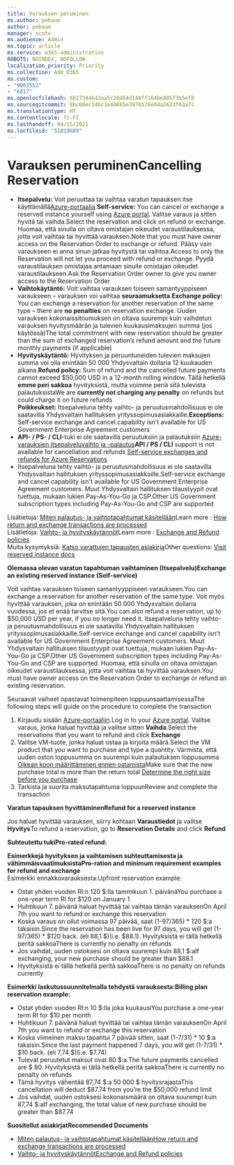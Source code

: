 ```yaml
---
title: Varauksen peruminen
ms.author: pebaum
author: pebaum
manager: scotv
ms.audience: Admin
ms.topic: article
ms.service: o365-administration
ROBOTS: NOINDEX, NOFOLLOW
localization_priority: Priority
ms.collection: Adm_O365
ms.custom:
- "9003552"
- "6817"
ms.openlocfilehash: 6b27344b43aa5c20d64d148ff164be805f3b5ef8
ms.sourcegitcommit: 8bc60ec34bc1e40685e3976576e04a2623f63a7c
ms.translationtype: HT
ms.contentlocale: fi-FI
ms.lasthandoff: 04/15/2021
ms.locfileid: "51819689"
---
```

# <a name="cancelling-reservation"></a><span data-ttu-id="2d749-102">Varauksen peruminen</span><span class="sxs-lookup"><span data-stu-id="2d749-102">Cancelling Reservation</span></span>

- <span data-ttu-id="2d749-103">**Itsepalvelu:** Voit peruuttaa tai vaihtaa varatun tapauksen itse käyttämällä[Azure-portaalia](https://portal.azure.com/#blade/Microsoft_Azure_Reservations/ReservationsBrowseBlade).</span><span class="sxs-lookup"><span data-stu-id="2d749-103">**Self-service:** You can cancel or exchange a reserved instance yourself using [Azure portal](https://portal.azure.com/#blade/Microsoft_Azure_Reservations/ReservationsBrowseBlade).</span></span> <span data-ttu-id="2d749-104">Valitse varaus ja sitten hyvitä tai vaihda.</span><span class="sxs-lookup"><span data-stu-id="2d749-104">Select the reservation and click on refund or exchange.</span></span> <span data-ttu-id="2d749-105">Huomaa, että sinulla on oltava omistajan oikeudet varaustilauksessa, jotta voit vaihtaa tai hyvittää varauksen.</span><span class="sxs-lookup"><span data-stu-id="2d749-105">Note that you must have owner access on the Reservation Order to exchange or refund.</span></span> <span data-ttu-id="2d749-106">Pääsy vain varaukseen ei anna sinun jatkaa hyvitystä tai vaihtoa.</span><span class="sxs-lookup"><span data-stu-id="2d749-106">Access to only the Reservation will not let you proceed with refund or exchange.</span></span> <span data-ttu-id="2d749-107">Pyydä varaustilauksen omistajaa antamaan sinulle omistajan oikeudet varaustilaukseen.</span><span class="sxs-lookup"><span data-stu-id="2d749-107">Ask the Reservation Order owner to give you owner access to the Reservation Order</span></span>
- <span data-ttu-id="2d749-108">**Vaihtokäytäntö:** Voit vaihtaa varauksen toiseen samantyyppiseen varaukseen – varauksen voi vaihtaa **seuraamuksetta**.</span><span class="sxs-lookup"><span data-stu-id="2d749-108">**Exchange policy:** You can exchange a reservation for another reservation of the same type – there are **no penalties** on reservation exchange.</span></span> <span data-ttu-id="2d749-109">Uuden varauksen kokonaissitoumuksen on oltava suurempi kuin vaihdetun varauksen hyvitysmäärän ja tulevien kuukausimaksujen summa (jos käytössä)</span><span class="sxs-lookup"><span data-stu-id="2d749-109">The total commitment with new reservation should be greater than the sum of exchanged reservation’s refund amount and the future monthly payments (if applicable)</span></span>
- <span data-ttu-id="2d749-110">**Hyvityskäytäntö:** Hyvityksen ja peruuntuneiden tulevien maksujen summa voi olla enintään 50 000 Yhdysvaltain dollaria 12 kuukauden aikana.</span><span class="sxs-lookup"><span data-stu-id="2d749-110">**Refund policy:** Sum of refund and the cancelled future payments cannot exceed $50,000 USD in a 12-month rolling window.</span></span> <span data-ttu-id="2d749-111">Tällä hetkellä **emme peri sakkoa** hyvityksistä, mutta voimme periä sitä tulevista palautuksista</span><span class="sxs-lookup"><span data-stu-id="2d749-111">We are **currently not charging any penalty** on refunds but could charge it on future refunds</span></span>  
    <span data-ttu-id="2d749-112">**Poikkeukset:** Itsepalveluna tehty vaihto- ja peruutusmahdollisuus ei ole saatavilla Yhdysvaltain hallituksen yrityssopimusasiakkaille.</span><span class="sxs-lookup"><span data-stu-id="2d749-112">**Exceptions:** Self-service exchange and cancel capability isn't available for US Government Enterprise Agreement customers</span></span>
- <span data-ttu-id="2d749-113">**API- / PS- / CLI**-tuki ei ole saatavilla peruutuksiin ja palautuksiin [Azure-varauksien itsepalveluvaihto ja -palautus](https://docs.microsoft.com/azure/cost-management-billing/reservations/exchange-and-refund-azure-reservations?WT.mc_id=Portal-Microsoft_Azure_Support)</span><span class="sxs-lookup"><span data-stu-id="2d749-113">**API / PS / CLI** support is not available for cancellation and refunds [Self-service exchanges and refunds for Azure Reservations](https://docs.microsoft.com/azure/cost-management-billing/reservations/exchange-and-refund-azure-reservations?WT.mc_id=Portal-Microsoft_Azure_Support)</span></span>
- <span data-ttu-id="2d749-114">Itsepalveluna tehty vaihto- ja peruutusmahdollisuus ei ole saatavilla Yhdysvaltain hallituksen yrityssopimusasiakkaille.</span><span class="sxs-lookup"><span data-stu-id="2d749-114">Self-service exchange and cancel capability isn't available for US Government Enterprise Agreement customers.</span></span> <span data-ttu-id="2d749-115">Muut Yhdysvaltain hallituksen tilaustyypit ovat tuettuja, mukaan lukien Pay-As-You-Go ja CSP.</span><span class="sxs-lookup"><span data-stu-id="2d749-115">Other US Government subscription types including Pay-As-You-Go and CSP are supported</span></span>

<span data-ttu-id="2d749-116">Lisätietoja: [Miten palautus- ja vaihtotapahtumat käsitellään](https://docs.microsoft.com/azure/billing/billing-azure-reservations-self-service-exchange-and-refund?WT.mc_id=Portal-Microsoft_Azure_Support#how-return-and-exchange-transactions-are-processed)</span><span class="sxs-lookup"><span data-stu-id="2d749-116">Learn more : [How return and exchange transactions are processed](https://docs.microsoft.com/azure/billing/billing-azure-reservations-self-service-exchange-and-refund?WT.mc_id=Portal-Microsoft_Azure_Support#how-return-and-exchange-transactions-are-processed)</span></span>  
<span data-ttu-id="2d749-117">Lisätietoja: [Vaihto- ja hyvityskäytännöt](https://docs.microsoft.com/azure/billing/billing-azure-reservations-self-service-exchange-and-refund?WT.mc_id=Portal-Microsoft_Azure_Support#exchange-policies)</span><span class="sxs-lookup"><span data-stu-id="2d749-117">Learn more : [Exchange and Refund policies](https://docs.microsoft.com/azure/billing/billing-azure-reservations-self-service-exchange-and-refund?WT.mc_id=Portal-Microsoft_Azure_Support#exchange-policies)</span></span>  
<span data-ttu-id="2d749-118">Muita kysymyksiä: [Katso varattujen tapausten asiakirja](https://docs.microsoft.com/azure/billing/billing-save-compute-costs-reservations?WT.mc_id=Portal-Microsoft_Azure_Support)</span><span class="sxs-lookup"><span data-stu-id="2d749-118">Other questions: [Visit reserved instance docs](https://docs.microsoft.com/azure/billing/billing-save-compute-costs-reservations?WT.mc_id=Portal-Microsoft_Azure_Support)</span></span>

<span data-ttu-id="2d749-119">**Olemassa olevan varatun tapahtuman vaihtaminen (Itsepalvelu)**</span><span class="sxs-lookup"><span data-stu-id="2d749-119">**Exchange an existing reserved instance (Self-service)**</span></span>

<span data-ttu-id="2d749-120">Voit vaihtaa varauksen toiseen samantyyppiseen varaukseen.</span><span class="sxs-lookup"><span data-stu-id="2d749-120">You can exchange a reservation for another reservation of the same type.</span></span> <span data-ttu-id="2d749-121">Voit myös hyvittää varauksen, joka on enintään 50 000 Yhdysvaltain dollaria vuodessa, jos et enää tarvitse sitä.</span><span class="sxs-lookup"><span data-stu-id="2d749-121">You can also refund a reservation, up to $50,000 USD per year, if you no longer need it.</span></span> <span data-ttu-id="2d749-122">Itsepalveluna tehty vaihto- ja peruutusmahdollisuus ei ole saatavilla Yhdysvaltain hallituksen yrityssopimusasiakkaille.</span><span class="sxs-lookup"><span data-stu-id="2d749-122">Self-service exchange and cancel capability isn't available for US Government Enterprise Agreement customers.</span></span> <span data-ttu-id="2d749-123">Muut Yhdysvaltain hallituksen tilaustyypit ovat tuettuja, mukaan lukien Pay-As-You-Go ja CSP.</span><span class="sxs-lookup"><span data-stu-id="2d749-123">Other US Government subscription types including Pay-As-You-Go and CSP are supported.</span></span> <span data-ttu-id="2d749-124">Huomaa, että sinulla on oltava omistajan oikeudet varaustilauksessa, jotta voit vaihtaa tai hyvittää varauksen.</span><span class="sxs-lookup"><span data-stu-id="2d749-124">You must have owner access on the Reservation Order to exchange or refund an existing reservation.</span></span>

<span data-ttu-id="2d749-125">Seuraavat vaiheet opastavat toimenpiteen loppuunsaattamisessa</span><span class="sxs-lookup"><span data-stu-id="2d749-125">The following steps will guide on the procedure to complete the transaction</span></span>

1. <span data-ttu-id="2d749-126">Kirjaudu sisään [Azure-portaaliin](https://portal.azure.com/#blade/Microsoft_Azure_Reservations/ReservationsBrowseBlade).</span><span class="sxs-lookup"><span data-stu-id="2d749-126">Log in to your [Azure portal](https://portal.azure.com/#blade/Microsoft_Azure_Reservations/ReservationsBrowseBlade).</span></span> <span data-ttu-id="2d749-127">Valitse varaus, jonka haluat hyvittää ja valitse sitten **Vaihda**.</span><span class="sxs-lookup"><span data-stu-id="2d749-127">Select the reservations that you want to refund and click **Exchange**</span></span>
2. <span data-ttu-id="2d749-128">Valitse VM-tuote, jonka haluat ostaa ja kirjoita määrä.</span><span class="sxs-lookup"><span data-stu-id="2d749-128">Select the VM product that you want to purchase and type a quantity.</span></span> <span data-ttu-id="2d749-129">Varmista, että uuden oston loppusumma on suurempi kuin palautuksen loppusumma [Oikean koon määrittäminen ennen ostamista](https://docs.microsoft.com/azure/virtual-machines/windows/prepay-reserved-vm-instances?WT.mc_id=Portal-Microsoft_Azure_Support#determine-the-right-vm-size-before-you-buy)</span><span class="sxs-lookup"><span data-stu-id="2d749-129">Make sure that the new purchase total is more than the return total [Determine the right size before you purchase](https://docs.microsoft.com/azure/virtual-machines/windows/prepay-reserved-vm-instances?WT.mc_id=Portal-Microsoft_Azure_Support#determine-the-right-vm-size-before-you-buy)</span></span>
3. <span data-ttu-id="2d749-130">Tarkista ja suorita maksutapahtuma loppuun</span><span class="sxs-lookup"><span data-stu-id="2d749-130">Review and complete the transaction</span></span>

<span data-ttu-id="2d749-131">**Varatun tapauksen hyvittäminen**</span><span class="sxs-lookup"><span data-stu-id="2d749-131">**Refund for a reserved instance**</span></span>

<span data-ttu-id="2d749-132">Jos haluat hyvittää varauksen, siirry kohtaan **Varaustiedot** ja valitse **Hyvitys**</span><span class="sxs-lookup"><span data-stu-id="2d749-132">To refund a reservation, go to **Reservation Details** and click **Refund**</span></span>

<span data-ttu-id="2d749-133">**Suhteutettu tuki**</span><span class="sxs-lookup"><span data-stu-id="2d749-133">**Pro-rated refund:**</span></span>

<span data-ttu-id="2d749-134">**Esimerkkejä hyvityksen ja vaihtamisen suhteuttamisesta ja vähimmäisvaatimuksista**</span><span class="sxs-lookup"><span data-stu-id="2d749-134">**Pro-ration and minimum requirement examples for refund and exchange**</span></span>  
<span data-ttu-id="2d749-135">Esimerkki ennakkovarauksesta:</span><span class="sxs-lookup"><span data-stu-id="2d749-135">Upfront reservation example:</span></span>

- <span data-ttu-id="2d749-136">Ostat yhden vuoden RI:n 120 $:lla tammikuun 1. päivänä</span><span class="sxs-lookup"><span data-stu-id="2d749-136">You purchase a one-year term RI for $120 on January 1</span></span>
- <span data-ttu-id="2d749-137">Huhtikuun 7. päivänä haluat hyvittää tai vaihtaa tämän varauksen</span><span class="sxs-lookup"><span data-stu-id="2d749-137">On April 7th you want to refund or exchange this reservation</span></span>
- <span data-ttu-id="2d749-138">Koska varaus on ollut voimassa 97 päivää, saat (1-97/365) \* 120 $:a takaisin.</span><span class="sxs-lookup"><span data-stu-id="2d749-138">Since the reservation has been live for 97 days, you will get (1-97/365) \* $120 back.</span></span> <span data-ttu-id="2d749-139">(eli 88,1 $)</span><span class="sxs-lookup"><span data-stu-id="2d749-139">(i.e. $88.1).</span></span> <span data-ttu-id="2d749-140">Hyvityksistä ei tällä hetkellä peritä sakkoa</span><span class="sxs-lookup"><span data-stu-id="2d749-140">There is currently no penalty on refunds</span></span>
- <span data-ttu-id="2d749-141">Jos vaihdat, uuden ostoksesi on oltava suurempi kuin 88,1 $:a</span><span class="sxs-lookup"><span data-stu-id="2d749-141">If exchanging, your new purchase should be greater than $88.1</span></span>
- <span data-ttu-id="2d749-142">Hyvityksistä ei tällä hetkellä peritä sakkoa</span><span class="sxs-lookup"><span data-stu-id="2d749-142">There is no penalty on refunds currently</span></span>

<span data-ttu-id="2d749-143">**Esimerkki laskutussuunnitelmalla tehdystä varauksesta:**</span><span class="sxs-lookup"><span data-stu-id="2d749-143">**Billing plan reservation example:**</span></span>

- <span data-ttu-id="2d749-144">Ostat yhden vuoden RI:n 10 $:lla joka kuukausi</span><span class="sxs-lookup"><span data-stu-id="2d749-144">You purchase a one-year term RI for $10 per month</span></span>
- <span data-ttu-id="2d749-145">Huhtikuun 7. päivänä haluat hyvittää tai vaihtaa tämän varauksen</span><span class="sxs-lookup"><span data-stu-id="2d749-145">On April 7th you want to refund or exchange this reservation</span></span>
- <span data-ttu-id="2d749-146">Koska viimeinen maksu tapahtui 7 päivää sitten, saat (1-7/31) \* 10 $:a takaisin.</span><span class="sxs-lookup"><span data-stu-id="2d749-146">Since the last payment happened 7 days, you will get (1-7/31) \* $10 back.</span></span> <span data-ttu-id="2d749-147">(eli 7,74 $)</span><span class="sxs-lookup"><span data-stu-id="2d749-147">(i.e. $7.74)</span></span>
- <span data-ttu-id="2d749-148">Tulevat peruutetut maksut ovat 80 $:a.</span><span class="sxs-lookup"><span data-stu-id="2d749-148">The future payments cancelled are $ 80.</span></span> <span data-ttu-id="2d749-149">Hyvityksistä ei tällä hetkellä peritä sakkoa</span><span class="sxs-lookup"><span data-stu-id="2d749-149">There is currently no penalty on refunds</span></span>
- <span data-ttu-id="2d749-150">Tämä hyvitys vähentää 87,74 $:a 50 000 $ hyvitysrajasta</span><span class="sxs-lookup"><span data-stu-id="2d749-150">This cancellation will deduct $87.74 from you’re the $50,000 refund limit</span></span>
- <span data-ttu-id="2d749-151">Jos vaihdat, uuden ostoksesi kokonaismäärä on oltava suurempi kuin 87,74 $:a</span><span class="sxs-lookup"><span data-stu-id="2d749-151">If exchanging, the total value of new purchase should be greater than $87.74</span></span>

<span data-ttu-id="2d749-152">**Suositellut asiakirjat**</span><span class="sxs-lookup"><span data-stu-id="2d749-152">**Recommended Documents**</span></span>

- [<span data-ttu-id="2d749-153">Miten palautus- ja vaihtotapahtumat käsitellään</span><span class="sxs-lookup"><span data-stu-id="2d749-153">How return and exchange transactions are processed</span></span>](https://docs.microsoft.com/azure/billing/billing-azure-reservations-self-service-exchange-and-refund?WT.mc_id=Portal-Microsoft_Azure_Support#how-return-and-exchange-transactions-are-processed)
- [<span data-ttu-id="2d749-154">Vaihto- ja hyvityskäytännöt</span><span class="sxs-lookup"><span data-stu-id="2d749-154">Exchange and Refund policies</span></span>](https://docs.microsoft.com/azure/billing/billing-azure-reservations-self-service-exchange-and-refund?WT.mc_id=Portal-Microsoft_Azure_Support#exchange-policies)